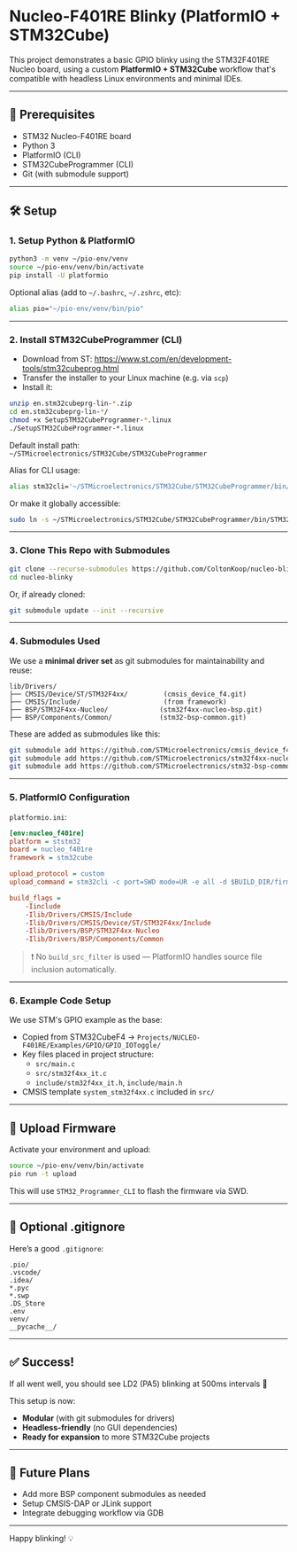 # Nucleo-F401RE Blinky (PlatformIO + STM32Cube)

This project demonstrates a basic GPIO blinky using the STM32F401RE Nucleo board, using a custom **PlatformIO + STM32Cube** workflow that's compatible with headless Linux environments and minimal IDEs.

---

## 🧰 Prerequisites

- STM32 Nucleo-F401RE board
- Python 3
- PlatformIO (CLI)
- STM32CubeProgrammer (CLI)
- Git (with submodule support)

---

## 🛠️ Setup

### 1. Setup Python & PlatformIO

```bash
python3 -m venv ~/pio-env/venv
source ~/pio-env/venv/bin/activate
pip install -U platformio
```

Optional alias (add to `~/.bashrc`, `~/.zshrc`, etc):

```bash
alias pio="~/pio-env/venv/bin/pio"
```

---

### 2. Install STM32CubeProgrammer (CLI)

- Download from ST: https://www.st.com/en/development-tools/stm32cubeprog.html
- Transfer the installer to your Linux machine (e.g. via `scp`)
- Install it:

```bash
unzip en.stm32cubeprg-lin-*.zip
cd en.stm32cubeprg-lin-*/
chmod +x SetupSTM32CubeProgrammer-*.linux
./SetupSTM32CubeProgrammer-*.linux
```

Default install path:  
`~/STMicroelectronics/STM32Cube/STM32CubeProgrammer`

Alias for CLI usage:

```bash
alias stm32cli='~/STMicroelectronics/STM32Cube/STM32CubeProgrammer/bin/STM32_Programmer_CLI'
```

Or make it globally accessible:

```bash
sudo ln -s ~/STMicroelectronics/STM32Cube/STM32CubeProgrammer/bin/STM32_Programmer_CLI /usr/local/bin/stm32cli
```

---

### 3. Clone This Repo with Submodules

```bash
git clone --recurse-submodules https://github.com/ColtonKoop/nucleo-blinky.git
cd nucleo-blinky
```

Or, if already cloned:

```bash
git submodule update --init --recursive
```

---

### 4. Submodules Used

We use a **minimal driver set** as git submodules for maintainability and reuse:

```text
lib/Drivers/
├── CMSIS/Device/ST/STM32F4xx/         (cmsis_device_f4.git)
├── CMSIS/Include/                     (from framework)
├── BSP/STM32F4xx-Nucleo/             (stm32f4xx-nucleo-bsp.git)
├── BSP/Components/Common/            (stm32-bsp-common.git)
```

These are added as submodules like this:

```bash
git submodule add https://github.com/STMicroelectronics/cmsis_device_f4.git lib/Drivers/CMSIS/Device/ST/STM32F4xx
git submodule add https://github.com/STMicroelectronics/stm32f4xx-nucleo-bsp.git lib/Drivers/BSP/STM32F4xx-Nucleo
git submodule add https://github.com/STMicroelectronics/stm32-bsp-common.git lib/Drivers/BSP/Components/Common
```

---

### 5. PlatformIO Configuration

`platformio.ini`:

```ini
[env:nucleo_f401re]
platform = ststm32
board = nucleo_f401re
framework = stm32cube

upload_protocol = custom
upload_command = stm32cli -c port=SWD mode=UR -e all -d $BUILD_DIR/firmware.elf -v -rst

build_flags =
    -Iinclude
    -Ilib/Drivers/CMSIS/Include
    -Ilib/Drivers/CMSIS/Device/ST/STM32F4xx/Include
    -Ilib/Drivers/BSP/STM32F4xx-Nucleo
    -Ilib/Drivers/BSP/Components/Common
```

> ❗ No `build_src_filter` is used — PlatformIO handles source file inclusion automatically.

---

### 6. Example Code Setup

We use STM's GPIO example as the base:

- Copied from STM32CubeF4 → `Projects/NUCLEO-F401RE/Examples/GPIO/GPIO_IOToggle/`
- Key files placed in project structure:
  - `src/main.c`
  - `src/stm32f4xx_it.c`
  - `include/stm32f4xx_it.h`, `include/main.h`
- CMSIS template `system_stm32f4xx.c` included in `src/`

---

## 🚀 Upload Firmware

Activate your environment and upload:

```bash
source ~/pio-env/venv/bin/activate
pio run -t upload
```

This will use `STM32_Programmer_CLI` to flash the firmware via SWD.

---

## 🧼 Optional .gitignore

Here’s a good `.gitignore`:

```
.pio/
.vscode/
.idea/
*.pyc
*.swp
.DS_Store
.env
venv/
__pycache__/
```

---

## ✅ Success!

If all went well, you should see LD2 (PA5) blinking at 500ms intervals 🎉

This setup is now:
- **Modular** (with git submodules for drivers)
- **Headless-friendly** (no GUI dependencies)
- **Ready for expansion** to more STM32Cube projects

---

## 📌 Future Plans

- Add more BSP component submodules as needed
- Setup CMSIS-DAP or JLink support
- Integrate debugging workflow via GDB

---

Happy blinking! 💡
